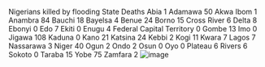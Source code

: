 Nigerians killed by flooding
State	Deaths
Abia	1
Adamawa	50
Akwa Ibom	1
Anambra	84
Bauchi	18
Bayelsa	4
Benue	24
Borno	15
Cross River	6
Delta	8
Ebonyi	0
Edo	7
Ekiti	0
Enugu	4
Federal Capital Territory	0
Gombe	13
Imo	0
Jigawa	108
Kaduna	0
Kano	21
Katsina	24
Kebbi	2
Kogi	11
Kwara	7
Lagos	7
Nassarawa	3
Niger	40
Ogun	2
Ondo	2
Osun	0
Oyo	0
Plateau	6
Rivers	6
Sokoto	0
Taraba	15
Yobe	75
Zamfara	2
![image](https://user-images.githubusercontent.com/56732211/207873096-ffec5513-5977-46cf-88d7-9f45d4d7b39d.png)
